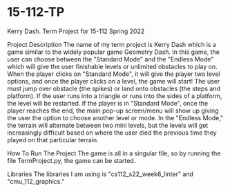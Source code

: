 # 15-112-TP
Kerry Dash. Term Project for 15-112 Spring 2022

Project Description
The name of my term project is Kerry Dash which is a game similar to the widely popular game Geometry Dash. In this game, the user can choose between the "Standard Mode" and the "Endless Mode" which will give the user finishable levels or unlimited obstacles to play on. When the player clicks on "Standard Mode", it will give the player two level options, and once the player clicks on a level, the game will start! The user must jump over obstacle (the spikes) or land onto obstacles (the steps and platform). If the user runs into a triangle or runs into the sides of a platform,
the level will be restarted. If the player is in "Standard Mode", once the player reaches the end, the main pop-up screen/menu will show up giving the user the option to choose another level or mode. In the "Endless Mode," the terrain will alternate between two mini levels, but the levels will get increasingly difficult based on where the user died the previous time they played on that particular terrain.

How To Run The Project
The game is all in a singular file, so by running the file TermProject.py, the game can be started.

Libraries
The libraries I am using is "cs112_s22_week6_linter" and "cmu_112_graphics."
